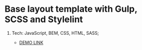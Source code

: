 # Base layout template with Gulp, SCSS and Stylelint
1. Tech:
JavaScript, BEM, CSS, HTML, SASS;

    - [DEMO LINK]([https://<your_account>.github.io/<repo_name>/](https://vasyliev-anton.github.io/MyBike-landing/))
